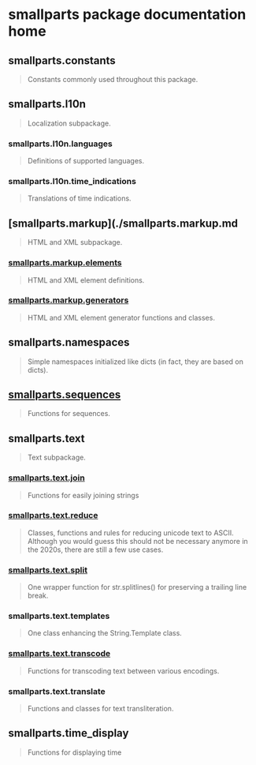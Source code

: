 # smallparts package documentation home

## smallparts.constants

> Constants commonly used throughout this package.

## smallparts.l10n

> Localization subpackage.

### smallparts.l10n.languages

> Definitions of supported languages.

### smallparts.l10n.time_indications

> Translations of time indications.

## [smallparts.markup](./smallparts.markup.md

> HTML and XML subpackage.

### [smallparts.markup.elements](./smallparts.markup.elements.md)

> HTML and XML element definitions.

### [smallparts.markup.generators](./smallparts.markup.generators.md)

> HTML and XML element generator functions and classes.

## smallparts.namespaces

> Simple namespaces initialized like dicts (in fact, they are based on dicts).

## [smallparts.sequences](./smallparts.sequences.md)

> Functions for sequences.

## smallparts.text

> Text subpackage.

### [smallparts.text.join](./smallparts.text.join.md)

> Functions for easily joining strings

### [smallparts.text.reduce](./smallparts.text.reduce.md)

> Classes, functions and rules for reducing unicode text to ASCII.  
> Although you would guess this should not be necessary anymore in the 2020s,
> there are still a few use cases.

### [smallparts.text.split](./smallparts.text.split.md)

> One wrapper function for str.splitlines() for preserving a trailing line break.

### smallparts.text.templates

> One class enhancing the String.Template class.

### [smallparts.text.transcode](./smallparts.text.transcode.md)

> Functions for transcoding text between various encodings.

### smallparts.text.translate

> Functions and classes for text transliteration.

## smallparts.time_display

> Functions for displaying time


